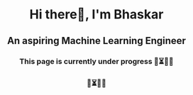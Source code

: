 <h1 align="center">Hi there👋, I'm Bhaskar</h1>
<h2 align="center">An aspiring Machine Learning Engineer</h2>
<h3 align="center">This page is currently under progress 🚧⏳🔄🔜</h3>
<h3 align="center">           🚧⏳🔄🔜</h3>

